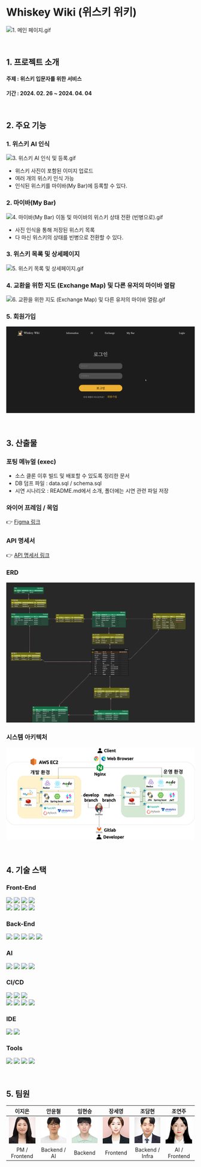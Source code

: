 
# Whiskey Wiki (위스키 위키)
![1. 메인 페이지.gif](exec/시연%20시나리오/1.메인페이지.gif)

<br>

## 1. 프로젝트 소개

#### 주제 : 위스키 입문자를 위한 서비스

<b>기간 : 2024. 02. 26 ~ 2024. 04. 04</b>


<br>

## 2. 주요 기능

### 1. 위스키 AI 인식

![3. 위스키 AI 인식 및 등록.gif](exec/시연%20시나리오/3.위스키AI인식.gif)

- 위스키 사진이 포함된 이미지 업로드
- 여러 개의 위스키 인식 가능
- 인식된 위스키를 마이바(My Bar)에 등록할 수 있다.

### 2. 마이바(My Bar) 

![4. 마이바(My Bar) 이동 및 마이바의 위스키 상태 전환 (빈병으로).gif](<exec/시연%20시나리오/4.마이바(MyBar).gif>)

- 사진 인식을 통해 저장된 위스키 목록
- 다 마신 위스키의 상태를 빈병으로 전환할 수 있다.

### 3. 위스키 목록 및 상세페이지

![5. 위스키 목록 및 상세페이지.gif](exec/시연%20시나리오/5.위스키정보.gif)

### 4. 교환을 위한 지도 (Exchange Map) 및 다른 유저의 마이바 열람

![6. 교환을 위한 지도 (Exchange Map) 및 다른 유저의 마이바 열람.gif](exec/시연%20시나리오/6.지도,다른유저의마이바열람.gif)

### 5. 회원가입

![2. 회원가입.gif](exec/시연%20시나리오/2.회원가입.gif)


<br>

## 3. 산출물

### 포팅 메뉴얼 (exec)

- 소스 클론 이후 빌드 및 배포할 수 있도록 정리한 문서
- DB 덤프 파일 : data.sql / schema.sql
- 시연 시나리오 : README.md에서 소개, 폴더에는 시연 관련 파일 저장

### 와이어 프레임 / 목업

👉 [Figma 링크](https://www.figma.com/file/5JPFZwNMkIZ8hfc880JaEb/Untitled?type=design&node-id=0-1&mode=design&t=rFBealktMFGV35cx-0)

### API 명세서

👉 [API 명세서 링크](https://galvanized-citron-903.notion.site/API-efca2cccd96d43af85d259b38291cd82?pvs=4)

### ERD

![](Docs/images/ERD.png)

### 시스템 아키텍처

![](Docs/images/System_Architecture.png)

<br>

## 4. 기술 스택

### Front-End

![](https://img.shields.io/badge/JavaScript-F7DF1E?style=for-the-badge&logo=javascript&logoColor=white) ![](https://img.shields.io/badge/HTML5-E34F26?style=for-the-badge&logo=html5&logoColor=white) ![](https://img.shields.io/badge/CSS-1572B6?style=for-the-badge&logo=css3&logoColor=white) ![](https://img.shields.io/badge/Figma-CC6699?style=for-the-badge&logo=figma&logoColor=white) <br>
![](<https://img.shields.io/badge/Node.js(20.11.0)-339933?style=for-the-badge&logo=node.js&logoColor=white>) ![](<https://img.shields.io/badge/npm(10.2.4)-2C8EBB?style=for-the-badge&logo=npm&logoColor=white>) ![](<https://img.shields.io/badge/React(10.2.3)-61DAFB?style=for-the-badge&logo=react&logoColor=white>) ![](<https://img.shields.io/badge/Redux(9.1.0)-06B6D4?style=for-the-badge&logo=redux&logoColor=white>)

### Back-End

![](https://img.shields.io/badge/JAVA_17-F7DF1E?style=for-the-badge&logoColor=white) ![](<https://img.shields.io/badge/Spring_Boot(3.2.3)-6DB33F?style=for-the-badge&logo=Springboot&logoColor=white>) ![](<https://img.shields.io/badge/MySQL(8.0.29)-4479A1?style=for-the-badge&logo=mysql&logoColor=white>) ![](<https://img.shields.io/badge/Redis(7.2.4)-DC382D?style=for-the-badge&logo=redis&logoColor=white>) ![](<https://img.shields.io/badge/Hibernate(6.4.1)-964B00?style=for-the-badge&logo=hibernate&logoColor=white>)

### AI

![](<https://img.shields.io/badge/Python(3.9.13)-3776AB?style=for-the-badge&logo=Python&logoColor=white>)
![](<https://img.shields.io/badge/FastApi(0.103.0)-009639?style=for-the-badge&logo=fastapi&logoColor=white>)
![](<https://img.shields.io/badge/Pytorch(2.2.1)-F05032?style=for-the-badge&logo=pytorch&logoColor=white>) ![](https://img.shields.io/badge/YOLO_v5-F7DF1E?style=for-the-badge&logo=yolov5&logoColor=white)

### CI/CD

![](https://img.shields.io/badge/AWS%20EC2-FF9900?style=for-the-badge&logo=amazonec2&logoColor=white) ![](<https://img.shields.io/badge/Linux(5.15.0_1056_aws)-FF9900?style=for-the-badge&logo=amazonec2&logoColor=white>) ![](<https://img.shields.io/badge/Ubuntu(20.04)-FF9900?style=for-the-badge&logo=amazonec2&logoColor=white>) <br> ![](<https://img.shields.io/badge/Docker(26.0.0)-2496ED?style=for-the-badge&logo=docker&logoColor=white>) ![](<https://img.shields.io/badge/Docker_compose(v2.25.0)-2496ED?style=for-the-badge&logo=docker&logoColor=white>) ![](<https://img.shields.io/badge/Nginx(1.18.0)-009639?style=for-the-badge&logo=nginx&logoColor=white>) ![](<https://img.shields.io/badge/Jenkins(2.440.2)-D24939?style=for-the-badge&logo=Jenkins&logoColor=white>)

### IDE

![](<https://img.shields.io/badge/VSCode(1.85.1)-3178C6?style=for-the-badge&logo=v&logoColor=white>) ![](<https://img.shields.io/badge/intelliJ_IDEA(2023.3.2)-F23920?style=for-the-badge&logo=intellij&logoColor=white>)

### Tools

![](https://img.shields.io/badge/Gitlab-F05032?style=for-the-badge&logo=gitlab&logoColor=white) ![](https://img.shields.io/badge/JIRA-2496ED?style=for-the-badge&logo=jira&logoColor=white) ![](https://img.shields.io/badge/Notion-000000?style=for-the-badge&logo=notion&logoColor=white) ![](https://img.shields.io/badge/MatterMost-0E0F37?style=for-the-badge&logo=mattermost&logoColor=white)

<br>

## 5. 팀원
|  이지은  |  안윤철  |  임현승  |  장세영  |  조담현  |  조연주  |
| :-----: | :-----: | :-----: | :-----: | :-----: | :-----: |
| ![](Docs/members/이지은.png) | ![](Docs/members/안윤철.png) | ![](Docs/members/임현승.png) | ![](Docs/members/장세영.png) | ![](Docs/members/조담현.png) | ![](Docs/members/조연주.png) |
| PM / Frontend  | Backend / AI | Backend | Frontend | Backend / Infra | AI / Frontend |

<!-- |  이름  |             사진             | 담당 역할                                                                                                                                                                                                                                                                       |
| :----: | :--------------------------: | :------------------------------------------------------------------------------------------------------------------------------------------------------------------------------------------------------------------------------------------------------------------------------ |
| 이지은 | ![](Docs/members/이지은.png) | - PM : 프로젝트 팀장, Git, Jira, 일정관리 및 정리, 최종발표 <br> - Frontend : 마이바(My Bar), 지도(Exchange Map) 페이지 기능 구현 및 CSS <br> - Design : 와이어 프레임 제작 / 마이바(My Bar) 관련 페이지 디자인                                                                 |
| 안윤철 | ![](Docs/members/안윤철.png) | - Backend : ERD 설계 / Auth(인증,인가) / refresh token 저장, 접근을 위한 Redis 사용, Users(유저 정보 관리), 채팅 관련 API 작성<br>- AI : Fast API, 커스텀 데이터셋 제작, 모델 학습 및 테스트                                                                                                                                 |
| 임현승 | ![](Docs/members/임현승.png) | - Backend : ERD 설계 / JPA를 활용한 메인 API 작성 <br> (위스키, 마이바, 지도, 칵테일, 즐겨찾기, 리뷰 관련 API 작성)                                                                                                                                                             |
| 장세영 | ![](Docs/members/장세영.png) | - Frontend : 개인정보 조회 및 수정, 위스키 정보 및 상세 페이지 기능 구현 및 CSS <br> - Design : 와이어 프레임 제작 / 로고 디자인 <br> - Archives : 팀 관련 미팅 기록 및 정리                                                                                                    |
| 조담현 | ![](Docs/members/조담현.png) | - Backend : ERD 설계 <br> - Infra : 시스템 아키텍처 설계 / Docker, Docker-Compose, Nginx, Jenkins, Gitlab를 활용한 CI/CD 파이프라인 구축 / 브랜치별로 webhook을 trigger하여 jenkins에서 자동 빌드 및 blue-green 무중단 배포 구현 <br> - Director : 프로젝트 UCC 촬영/편집                          |
| 조연주 | ![](Docs/members/조연주.png) | - AI : 커스텀 데이터셋 제작, 모델 학습 및 테스트 <br> - Frontend : 메인, 회원가입, auth(인증/인가), AI 인식, 채팅(웹소켓) 페이지 기능 구현 및 CSS / Redux, persist 설정 / axios interceptor 설정 <br> - Design : 메인, 위스키 정보, AI 위스키 등록, 교환, 채팅, 유저관련 페이지 디자인 |-->
